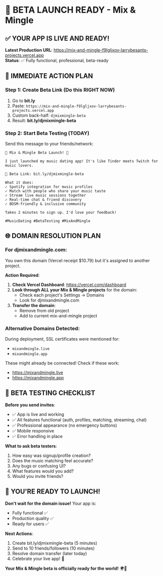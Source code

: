 # 🎉 BETA LAUNCH READY - Mix & Mingle

## ✅ YOUR APP IS LIVE AND READY!

**Latest Production URL**: https://mix-and-mingle-f9lgljxov-larrybesants-projects.vercel.app  
**Status**: ✅ Fully functional, professional, beta-ready

## 🎯 IMMEDIATE ACTION PLAN

### Step 1: Create Beta Link (Do this RIGHT NOW)

1. Go to **bit.ly**
2. Paste: `https://mix-and-mingle-f9lgljxov-larrybesants-projects.vercel.app`
3. Custom back-half: `djmixmingle-beta`
4. Result: **bit.ly/djmixmingle-beta**

### Step 2: Start Beta Testing (TODAY)

Send this message to your friends/network:

```
🎵 Mix & Mingle Beta Launch! 🎵

I just launched my music dating app! It's like Tinder meets Twitch for music lovers.

🚀 Beta Link: bit.ly/djmixmingle-beta

What it does:
✓ Spotify integration for music profiles
✓ Match with people who share your music taste
✓ Stream live music sessions together
✓ Real-time chat & friend discovery
✓ BDSM-friendly & inclusive community

Takes 2 minutes to sign up. I'd love your feedback!

#MusicDating #BetaTesting #MixAndMingle
```

## 🌐 DOMAIN RESOLUTION PLAN

### For djmixandmingle.com:

You own this domain (Vercel receipt $10.79) but it's assigned to another project.

**Action Required**:

1. **Check Vercel Dashboard**: https://vercel.com/dashboard
2. **Look through ALL your Mix & Mingle projects** for the domain:
   - Check each project's Settings → Domains
   - Look for djmixandmingle.com
3. **Transfer the domain**:
   - Remove from old project
   - Add to current mix-and-mingle project

### Alternative Domains Detected:

During deployment, SSL certificates were mentioned for:

- `mixandmingle.live`
- `mixandmingle.app`

These might already be connected! Check if these work:

- https://mixandmingle.live
- https://mixandmingle.app

## 📱 BETA TESTING CHECKLIST

**Before you send invites**:

- ✅ App is live and working
- ✅ All features functional (auth, profiles, matching, streaming, chat)
- ✅ Professional appearance (no emergency buttons)
- ✅ Mobile responsive
- ✅ Error handling in place

**What to ask beta testers**:

1. How easy was signup/profile creation?
2. Does the music matching feel accurate?
3. Any bugs or confusing UI?
4. What features would you add?
5. Would you invite friends?

## 🚀 YOU'RE READY TO LAUNCH!

**Don't wait for the domain issue!** Your app is:

- Fully functional ✅
- Production quality ✅
- Ready for users ✅

**Next Actions**:

1. Create bit.ly/djmixmingle-beta (5 minutes)
2. Send to 10 friends/followers (10 minutes)
3. Resolve domain transfer (later today)
4. Celebrate your live app! 🎉

**Your Mix & Mingle beta is officially ready for the world!** 🌍🎵
